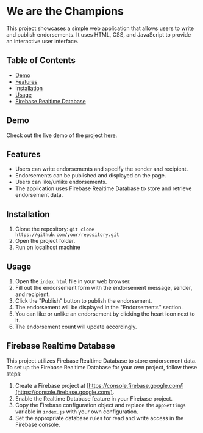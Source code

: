 # We are the Champions

This project showcases a simple web application that allows users to write and publish endorsements. It uses HTML, CSS, and JavaScript to provide an interactive user interface.

## Table of Contents
- [Demo](#demo)
- [Features](#features)
- [Installation](#installation)
- [Usage](#usage)
- [Firebase Realtime Database](#firebase-realtime-database)

## Demo
Check out the live demo of the project [here](https://endorsement-project.netlify.app/).

## Features
- Users can write endorsements and specify the sender and recipient.
- Endorsements can be published and displayed on the page.
- Users can like/unlike endorsements.
- The application uses Firebase Realtime Database to store and retrieve endorsement data.

## Installation
1. Clone the repository: `git clone https://github.com/your/repository.git`
2. Open the project folder.
3. Run on localhost machine

## Usage
1. Open the `index.html` file in your web browser.
2. Fill out the endorsement form with the endorsement message, sender, and recipient.
3. Click the "Publish" button to publish the endorsement.
4. The endorsement will be displayed in the "Endorsements" section.
5. You can like or unlike an endorsement by clicking the heart icon next to it.
6. The endorsement count will update accordingly.

## Firebase Realtime Database
This project utilizes Firebase Realtime Database to store endorsement data. To set up the Firebase Realtime Database for your own project, follow these steps:
1. Create a Firebase project at [https://console.firebase.google.com/](https://console.firebase.google.com/).
2. Enable the Realtime Database feature in your Firebase project.
3. Copy the Firebase configuration object and replace the `appSettings` variable in `index.js` with your own configuration.
4. Set the appropriate database rules for read and write access in the Firebase console.
